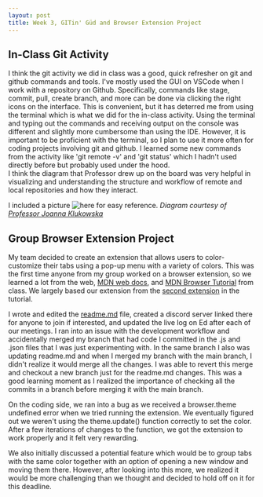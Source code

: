 ```yaml
---
layout: post
title: Week 3, GITin' Güd and Browser Extension Project
---
```

## In-Class Git Activity 

I think the git activity we did in class was a good, quick refresher on git and github commands and tools. I've mostly used the GUI on VSCode when I work with a repository on Github. Specifically, commands like stage, commit, pull, create branch, and more can be done via clicking the right icons on the interface. This is convenient, but it has deterred me from using the terminal which is what we did for the in-class activity. Using the terminal and typing out the commands and receiving output on the console was different and slightly more cumbersome than using the IDE. However, it is important to be proficient with the terminal, so I plan to use it more often for coding projects involving git and github. 
I learned some new commands from the activity like 'git remote -v' and 'git status' which I hadn't used directly before but probably used under the hood.  
I think the diagram that Professor drew up on the board was very helpful in visualizing and understanding the structure and workflow of remote and local repositories and how they interact. 

I included a picture ![here](/Users/riyasingh/Desktop/git_ossd/rs1dev-weekly-1/images/git_diagram.png) for easy reference.
*Diagram courtesy of [Professor Joanna Klukowska](https://github.com/joannakl)*

## Group Browser Extension Project 

My team decided to create an extension that allows users to color-customize their tabs using a pop-up menu with a variety of colors. 
This was the first time anyone from my group worked on a browser extension, so we learned a lot from the web, [MDN web docs](https://developer.mozilla.org/en-US/), and [MDN Browser Tutorial](https://developer.mozilla.org/en-US/docs/Mozilla/Add-ons/WebExtensions) from class. We largely based our extension from the [second extension](https://developer.mozilla.org/en-US/docs/Mozilla/Add-ons/WebExtensions/Your_second_WebExtension) in the tutorial. 

I wrote and edited the [readme.md](https://github.com/ossd-s23/TabColor/blob/main/README.md) file, created a discord server linked there for anyone to join if interested, and updated the live log on Ed after each of our meetings. 
I ran into an issue with the development workflow and accidentally merged my branch that had code I committed in the .js and .json files that I was just experimenting with. In the same branch I also was updating readme.md and when I merged my branch with the main branch, I didn't realize it would merge all the changes. I was able to revert this merge and checkout a new branch just for the readme.md changes. This was a good learning moment as I realized the importance of checking all the commits in a branch before merging it with the main branch.

On the coding side, we ran into a bug as we received a browser.theme undefined error when we tried running the extension. We eventually figured out we weren't using the theme.update() function correctly to set the color. After a few iterations of changes to the function, we got the extension to work properly and it felt very rewarding. 

We also initially discussed a potential feature which would be to group tabs with the same color together with an option of opening a new window and moving them there. However, after looking into this more, we realized it would be more challenging than we thought and decided to hold off on it for this deadline. 
